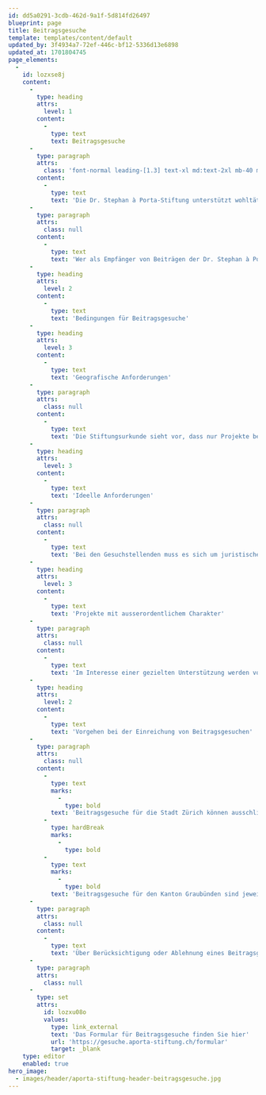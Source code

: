 ```yaml
---
id: dd5a0291-3cdb-462d-9a1f-5d814fd26497
blueprint: page
title: Beitragsgesuche
template: templates/content/default
updated_by: 3f4934a7-72ef-446c-bf12-5336d13e6898
updated_at: 1701804745
page_elements:
  -
    id: lozxse8j
    content:
      -
        type: heading
        attrs:
          level: 1
        content:
          -
            type: text
            text: Beitragsgesuche
      -
        type: paragraph
        attrs:
          class: 'font-normal leading-[1.3] text-xl md:text-2xl mb-40 md:mb-60'
        content:
          -
            type: text
            text: 'Die Dr. Stephan à Porta-Stiftung unterstützt wohltätige und gemeinnützige Institutionen, die benachteiligten Menschen am Rande der Gesellschaft helfen. Im Fokus stehen sozial und gesundheitlich Bedürftige, Menschen mit einer Beeinträchtigung, Suchtkranke, Betagte, Asylsuchende, Migrantinnen und Migranten.'
      -
        type: paragraph
        attrs:
          class: null
        content:
          -
            type: text
            text: 'Wer als Empfänger von Beiträgen der Dr. Stephan à Porta-Stiftung grundsätzlich infrage kommt, ist in der Stiftungsurkunde festgelegt. Berücksichtigt werden namentlich Institutionen, die benachteiligten Menschen helfen. Im Vordergrund stehen bedürftige Personen wie sozial und/oder gesundheitlich Benachteiligte, Menschen mit Behinderung, Menschen mit einer Suchtproblematik, Betagte, Asylsuchende, Migrantinnen und Migranten. Die Stiftung unterstützt ausserordentliche Projekte, die den üblichen Rahmen der Tätigkeit der Gesuchsteller sprengen. In der Regel sind dies Umbauten oder Erweiterungsbauten, Anschaffungen besonderer Art oder Vorhaben in den Bereichen Projektentwicklung, Innovation, Evaluation, Organisationsentwicklung, Werbekampagnen usw.'
      -
        type: heading
        attrs:
          level: 2
        content:
          -
            type: text
            text: 'Bedingungen für Beitragsgesuche'
      -
        type: heading
        attrs:
          level: 3
        content:
          -
            type: text
            text: 'Geografische Anforderungen'
      -
        type: paragraph
        attrs:
          class: null
        content:
          -
            type: text
            text: 'Die Stiftungsurkunde sieht vor, dass nur Projekte berücksichtigt werden, die grösstenteils den Bewohnerinnen und Bewohnern der Stadt Zürich resp. des Kantons Graubünden zugutekommen.'
      -
        type: heading
        attrs:
          level: 3
        content:
          -
            type: text
            text: 'Ideelle Anforderungen'
      -
        type: paragraph
        attrs:
          class: null
        content:
          -
            type: text
            text: 'Bei den Gesuchstellenden muss es sich um juristische Personen wie Vereine oder Stiftungen mit wohltätigem und/oder gemeinnützigem Zweck handeln. Die Gesuchstellenden Organisationen müssen von den Staats- und Gemeindesteuern befreit sein. Berücksichtigt werden vor allem Organisationen, die Menschen helfen und zur Verbesserung von deren Lebensqualität beitragen (z.B. sozial und gesundheitlich Bedürftige, Menschen mit einer Beeinträchtigung, Suchtkranke, Betagte, Asylsuchende, Migrantinnen und Migranten). Institutionen mit kulturellen Zielsetzungen oder Privatpersonen können daher nicht unterstützt werden.'
      -
        type: heading
        attrs:
          level: 3
        content:
          -
            type: text
            text: 'Projekte mit ausserordentlichem Charakter'
      -
        type: paragraph
        attrs:
          class: null
        content:
          -
            type: text
            text: 'Im Interesse einer gezielten Unterstützung werden vor allem Projekte unterstützt, die den üblichen Rahmen der Tätigkeit der Gesuchstellenden sprengen und damit den Charakter von ausserordentlichen Ausgaben haben. Infrage kommen z.B. Um- oder Erweiterungsbauten, Anschaffungen besonderer Art oder Vorhaben in den Bereichen Projektentwicklung, Innovation, Evaluation, Organisationsentwicklung oder Werbekampagnen. Beiträge zur Deckung von Betriebsdefiziten werden selbst in begründeten Fällen nur ausnahmsweise und einmalig gewährt. Die Dr. Stephan à Porta-Stiftung übernimmt keine Defizitgarantien. Zudem werden keine Projekte unterstützt, die bereits realisiert sind.'
      -
        type: heading
        attrs:
          level: 2
        content:
          -
            type: text
            text: 'Vorgehen bei der Einreichung von Beitragsgesuchen'
      -
        type: paragraph
        attrs:
          class: null
        content:
          -
            type: text
            marks:
              -
                type: bold
            text: 'Beitragsgesuche für die Stadt Zürich können ausschliesslich auf elektronischem Weg eingereicht werden. Die Eingabeperiode ist jeweils zwischen dem 1. Dezember und dem 1. März. Das Formular ist nur in dieser Zeit online.'
          -
            type: hardBreak
            marks:
              -
                type: bold
          -
            type: text
            marks:
              -
                type: bold
            text: 'Beitragsgesuche für den Kanton Graubünden sind jeweils bis Ende Dezember direkt beim Kantonalen Sozialamt Graubünden, Abteilung Beiträge, Loëstrasse 32, 7001 Chur einzureichen.'
      -
        type: paragraph
        attrs:
          class: null
        content:
          -
            type: text
            text: 'Über Berücksichtigung oder Ablehnung eines Beitragsgesuchs entscheidet der Stiftungsrat abschliessend im Frühsommer, sodass die Gesuchstellenden spätestens Ende Juni informiert werden. Für die Beurteilung der Beitragsgesuche haben der Stadtrat von Zürich bzw. der Regierungsrat von Graubünden das Vorschlagsrecht. Allfällige Zuwendungen müssen zweckgebunden im Sinne des eingereichten Gesuchs verwendet werden. Bei Beiträgen ab 20’000 Franken ist nach Abschluss des Projekts unaufgefordert ein Schlussbericht einzureichen. Alle berücksichtigten Gesuchsteller werden online namentlich erwähnt. Institutionen können innerhalb von zehn Jahren maximal fünf Mal berücksichtigt werden.'
      -
        type: paragraph
        attrs:
          class: null
      -
        type: set
        attrs:
          id: lozxu08o
          values:
            type: link_external
            text: 'Das Formular für Beitragsgesuche finden Sie hier'
            url: 'https://gesuche.aporta-stiftung.ch/formular'
            target: _blank
    type: editor
    enabled: true
hero_image:
  - images/header/aporta-stiftung-header-beitragsgesuche.jpg
---
```

